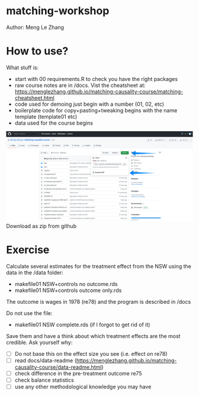 # matching-workshop
Author: Meng Le Zhang

# How to use?

What stuff is:
- start with 00 requirements.R to check you have the right packages
- raw course notes are in /docs. Vist the cheatsheet at: https://menglezhang.github.io/matching-causality-course/matching-cheatsheet.html
- code used for demoing just begin with a number (01, 02, etc)
- boilerplate code for copy+pasting+tweaking begins with the name template (template01 etc)
- data used for the course begins


![](assets/markdown-img-paste-20220303072151789.png)
Download as zip from github


# Exercise
Calculate several estimates for the treatment effect from the NSW using the data in the /data folder:
- makefile01 NSW+controls no outcome.rds
- makefile01 NSW+controls outcome only.rds

The outcome is wages in 1978 (re78) and the program is described in /docs

Do not use the file:
- makefile01 NSW complete.rds (if I forgot to get rid of it)

Save them and have a think about which treatment effects are the most credible. Ask yourself why:
- [ ] Do not base this on the effect size you see (i.e. effect on re78)
- [ ] read docs/data-readme (https://menglezhang.github.io/matching-causality-course/data-readme.html)
- [ ] check difference in the pre-treatment outcome re75
- [ ] check balance statistics
- [ ] use any other methodological knowledge you may have
